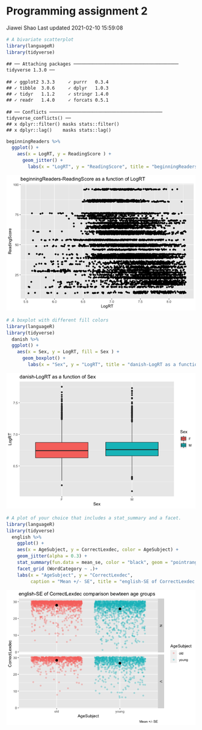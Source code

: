 Programming assignment 2
================
Jiawei Shao
Last updated 2021-02-10 15:59:08

``` r
# A bivariate scatterplot
library(languageR)
library(tidyverse)
```

    ## ── Attaching packages ─────────────────────────────────────── tidyverse 1.3.0 ──

    ## ✓ ggplot2 3.3.3     ✓ purrr   0.3.4
    ## ✓ tibble  3.0.6     ✓ dplyr   1.0.3
    ## ✓ tidyr   1.1.2     ✓ stringr 1.4.0
    ## ✓ readr   1.4.0     ✓ forcats 0.5.1

    ## ── Conflicts ────────────────────────────────────────── tidyverse_conflicts() ──
    ## x dplyr::filter() masks stats::filter()
    ## x dplyr::lag()    masks stats::lag()

``` r
beginningReaders %>% 
  ggplot() +
    aes(x = LogRT, y = ReadingScore ) + 
      geom_jitter() +
        labs(x = "LogRT", y = "ReadingScore", title = "beginningReaders-ReadingScore as a function of LogRT")
```

![](README_files/figure-gfm/plot%201%20bivariate%20scatterplot-1.png)<!-- -->

``` r
# A boxplot with different fill colors
library(languageR)
library(tidyverse)
  danish %>% 
  ggplot() +
    aes(x = Sex, y = LogRT, fill = Sex ) + 
      geom_boxplot() +
        labs(x = "Sex", y = "LogRT", title = "danish-LogRT as a function of Sex")
```

![](README_files/figure-gfm/plot%202%20boxplot%20with%20different%20fill%20colors-1.png)<!-- -->

``` r
# A plot of your choice that includes a stat_summary and a facet.
library(languageR)
library(tidyverse)
  english %>% 
    ggplot() +
    aes(x = AgeSubject, y = CorrectLexdec, color = AgeSubject) + 
    geom_jitter(alpha = 0.3) +
    stat_summary(fun.data = mean_se, color = "black", geom = "pointrange") +
    facet_grid (WordCategory ~ .)+
    labs(x = "AgeSubject", y = "CorrectLexdec", 
         caption = "Mean +/- SE", title = "english-SE of CorrectLexdec comparison bewteen age groups")
```

![](README_files/figure-gfm/plot%20of%20choice-1.png)<!-- -->
